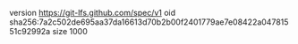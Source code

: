 version https://git-lfs.github.com/spec/v1
oid sha256:7a2c502de695aa37da16613d70b2b00f2401779ae7e08422a04781551c92992a
size 1000
